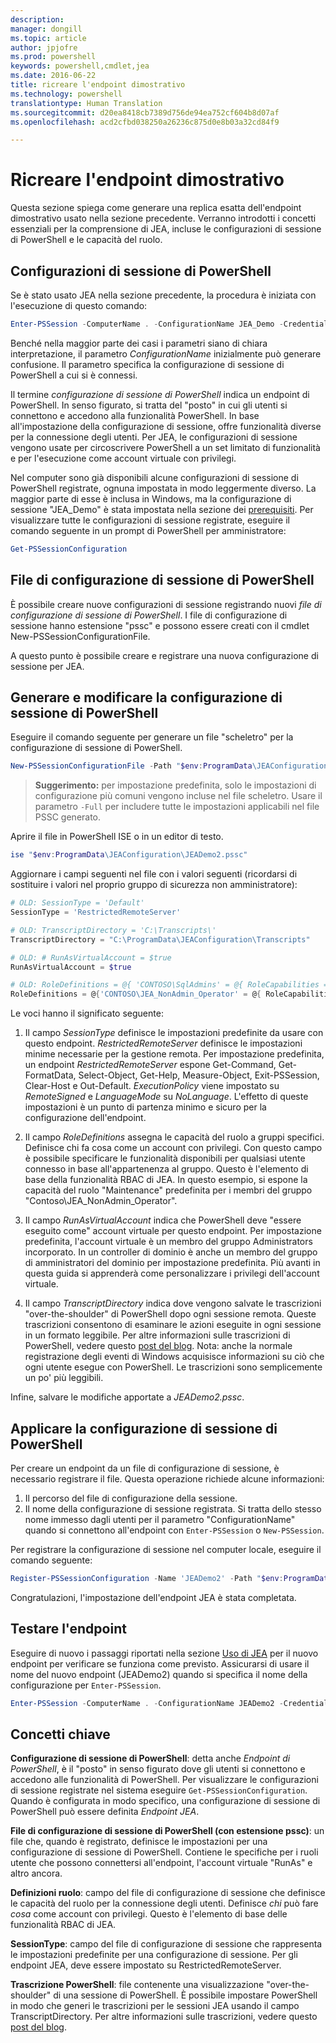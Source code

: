 ```yaml
---
description: 
manager: dongill
ms.topic: article
author: jpjofre
ms.prod: powershell
keywords: powershell,cmdlet,jea
ms.date: 2016-06-22
title: ricreare l'endpoint dimostrativo
ms.technology: powershell
translationtype: Human Translation
ms.sourcegitcommit: d20ea8418cb7389d756de94ea752cf604b8d07af
ms.openlocfilehash: acd2cfbd038250a26236c875d0e8b03a32cd84f9

---
```


# Ricreare l'endpoint dimostrativo
Questa sezione spiega come generare una replica esatta dell'endpoint dimostrativo usato nella sezione precedente.
Verranno introdotti i concetti essenziali per la comprensione di JEA, incluse le configurazioni di sessione di PowerShell e le capacità del ruolo.

## Configurazioni di sessione di PowerShell
Se è stato usato JEA nella sezione precedente, la procedura è iniziata con l'esecuzione di questo comando:

```PowerShell
Enter-PSSession -ComputerName . -ConfigurationName JEA_Demo -Credential $NonAdminCred
```

Benché nella maggior parte dei casi i parametri siano di chiara interpretazione, il parametro *ConfigurationName* inizialmente può generare confusione.
Il parametro specifica la configurazione di sessione di PowerShell a cui si è connessi.

Il termine *configurazione di sessione di PowerShell* indica un endpoint di PowerShell.
In senso figurato, si tratta del "posto" in cui gli utenti si connettono e accedono alla funzionalità PowerShell.
In base all'impostazione della configurazione di sessione, offre funzionalità diverse per la connessione degli utenti.
Per JEA, le configurazioni di sessione vengono usate per circoscrivere PowerShell a un set limitato di funzionalità e per l'esecuzione come account virtuale con privilegi.

Nel computer sono già disponibili alcune configurazioni di sessione di PowerShell registrate, ognuna impostata in modo leggermente diverso.
La maggior parte di esse è inclusa in Windows, ma la configurazione di sessione "JEA_Demo" è stata impostata nella sezione dei [prerequisiti](prerequisites.md).
Per visualizzare tutte le configurazioni di sessione registrate, eseguire il comando seguente in un prompt di PowerShell per amministratore:

```PowerShell
Get-PSSessionConfiguration
```

## File di configurazione di sessione di PowerShell
È possibile creare nuove configurazioni di sessione registrando nuovi *file di configurazione di sessione di PowerShell*.
I file di configurazione di sessione hanno estensione "pssc"
e possono essere creati con il cmdlet New-PSSessionConfigurationFile.

A questo punto è possibile creare e registrare una nuova configurazione di sessione per JEA.

## Generare e modificare la configurazione di sessione di PowerShell
Eseguire il comando seguente per generare un file "scheletro" per la configurazione di sessione di PowerShell.

```PowerShell
New-PSSessionConfigurationFile -Path "$env:ProgramData\JEAConfiguration\JEADemo2.pssc"
```

> **Suggerimento:** per impostazione predefinita, solo le impostazioni di configurazione più comuni vengono incluse nel file scheletro.
> Usare il parametro `-Full` per includere tutte le impostazioni applicabili nel file PSSC generato.

Aprire il file in PowerShell ISE o in un editor di testo.

```PowerShell
ise "$env:ProgramData\JEAConfiguration\JEADemo2.pssc"
```

Aggiornare i campi seguenti nel file con i valori seguenti (ricordarsi di sostituire i valori nel proprio gruppo di sicurezza non amministratore):

```PowerShell
# OLD: SessionType = 'Default'
SessionType = 'RestrictedRemoteServer'

# OLD: TranscriptDirectory = 'C:\Transcripts\'
TranscriptDirectory = "C:\ProgramData\JEAConfiguration\Transcripts"

# OLD: # RunAsVirtualAccount = $true
RunAsVirtualAccount = $true

# OLD: RoleDefinitions = @{ 'CONTOSO\SqlAdmins' = @{ RoleCapabilities = 'SqlAdministration' }; 'CONTOSO\ServerMonitors' = @{ VisibleCmdlets = 'Get-Process' } }
RoleDefinitions = @{'CONTOSO\JEA_NonAdmin_Operator' = @{ RoleCapabilities =  'Maintenance' }}
```

Le voci hanno il significato seguente:

1.  Il campo *SessionType* definisce le impostazioni predefinite da usare con questo endpoint.
*RestrictedRemoteServer* definisce le impostazioni minime necessarie per la gestione remota.
Per impostazione predefinita, un endpoint *RestrictedRemoteServer* espone Get-Command, Get-FormatData, Select-Object, Get-Help, Measure-Object, Exit-PSSession, Clear-Host e Out-Default.
*ExecutionPolicy* viene impostato su *RemoteSigned* e *LanguageMode* su *NoLanguage*.
L'effetto di queste impostazioni è un punto di partenza minimo e sicuro per la configurazione dell'endpoint.

2.  Il campo *RoleDefinitions* assegna le capacità del ruolo a gruppi specifici.
Definisce chi fa cosa come un account con privilegi.
Con questo campo è possibile specificare le funzionalità disponibili per qualsiasi utente connesso in base all'appartenenza al gruppo.
Questo è l'elemento di base della funzionalità RBAC di JEA.
In questo esempio, si espone la capacità del ruolo "Maintenance" predefinita per i membri del gruppo "Contoso\JEA_NonAdmin_Operator".

3.  Il campo *RunAsVirtualAccount* indica che PowerShell deve "essere eseguito come" account virtuale per questo endpoint.
Per impostazione predefinita, l'account virtuale è un membro del gruppo Administrators incorporato.
In un controller di dominio è anche un membro del gruppo di amministratori del dominio per impostazione predefinita.
Più avanti in questa guida si apprenderà come personalizzare i privilegi dell'account virtuale.

4.  Il campo *TranscriptDirectory* indica dove vengono salvate le trascrizioni "over-the-shoulder" di PowerShell dopo ogni sessione remota.
Queste trascrizioni consentono di esaminare le azioni eseguite in ogni sessione in un formato leggibile.
Per altre informazioni sulle trascrizioni di PowerShell, vedere questo [post del blog](http://blogs.msdn.com/b/powershell/archive/2015/06/09/powershell-the-blue-team.aspx).
Nota: anche la normale registrazione degli eventi di Windows acquisisce informazioni su ciò che ogni utente esegue con PowerShell.
Le trascrizioni sono semplicemente un po' più leggibili.

Infine, salvare le modifiche apportate a *JEADemo2.pssc*.

## Applicare la configurazione di sessione di PowerShell

Per creare un endpoint da un file di configurazione di sessione, è necessario registrare il file.
Questa operazione richiede alcune informazioni:

1. Il percorso del file di configurazione della sessione.
2. Il nome della configurazione di sessione registrata. Si tratta dello stesso nome immesso dagli utenti per il parametro "ConfigurationName" quando si connettono all'endpoint con `Enter-PSSession` o `New-PSSession`.

Per registrare la configurazione di sessione nel computer locale, eseguire il comando seguente:

```PowerShell
Register-PSSessionConfiguration -Name 'JEADemo2' -Path "$env:ProgramData\JEAConfiguration\JEADemo2.pssc"
```

Congratulazioni, l'impostazione dell'endpoint JEA è stata completata.

## Testare l'endpoint
Eseguire di nuovo i passaggi riportati nella sezione [Uso di JEA](using-jea.md) per il nuovo endpoint per verificare se funziona come previsto.
Assicurarsi di usare il nome del nuovo endpoint (JEADemo2) quando si specifica il nome della configurazione per `Enter-PSSession`.

```PowerShell
Enter-PSSession -ComputerName . -ConfigurationName JEADemo2 -Credential $NonAdminCred
```

## Concetti chiave
**Configurazione di sessione di PowerShell**: detta anche *Endpoint di PowerShell*, è il "posto" in senso figurato dove gli utenti si connettono e accedono alle funzionalità di PowerShell.
Per visualizzare le configurazioni di sessione registrate nel sistema eseguire `Get-PSSessionConfiguration`.
Quando è configurata in modo specifico, una configurazione di sessione di PowerShell può essere definita *Endpoint JEA*.

**File di configurazione di sessione di PowerShell (con estensione pssc)**: un file che, quando è registrato, definisce le impostazioni per una configurazione di sessione di PowerShell.
Contiene le specifiche per i ruoli utente che possono connettersi all'endpoint, l'account virtuale "RunAs" e altro ancora.     

**Definizioni ruolo**: campo del file di configurazione di sessione che definisce le capacità del ruolo per la connessione degli utenti.
Definisce *chi* può fare *cosa* come account con privilegi.
Questo è l'elemento di base delle funzionalità RBAC di JEA.

**SessionType**: campo del file di configurazione di sessione che rappresenta le impostazioni predefinite per una configurazione di sessione.
Per gli endpoint JEA, deve essere impostato su RestrictedRemoteServer.

**Trascrizione PowerShell**: file contenente una visualizzazione "over-the-shoulder" di una sessione di PowerShell.
È possibile impostare PowerShell in modo che generi le trascrizioni per le sessioni JEA usando il campo TranscriptDirectory.
Per altre informazioni sulle trascrizioni, vedere questo [post del blog](https://technet.microsoft.com/en-us/magazine/ff687007.aspx).




<!--HONumber=Aug16_HO3-->


